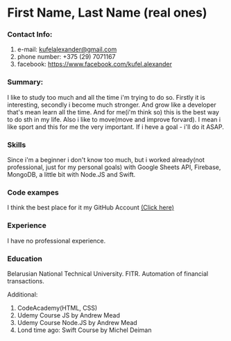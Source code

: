 # First Name, Last Name (real ones)

### Contact Info:
1. e-mail: kufelalexander@gmail.com
2. phone number: +375 (29) 7071167
3. facebook: https://www.facebook.com/kufel.alexander

### Summary:
I like to study too much and all the time i'm trying to do so. Firstly it is interesting, secondly i become much stronger. And grow like a developer that's mean learn all the time. And for me(i'm think so) this is the best way to do sth in my life. 
Also i like to move(move and improve forvard). I mean i like sport and this for me the very important. If i heve a goal - i'll do it ASAP.

### Skills
Since i'm a beginner i don't know too much, but i worked already(not professional, just for my personal goals) with Google Sheets API, Firebase, MongoDB, a little bit with Node.JS and Swift.

### Code exampes
I think the best place for it my GitHub Account [(Click here)](https://github.com/a7071167)

### Experience
I have no professional experience.

### Education
Belarusian National Technical University. FITR. Automation of financial transactions.

Additional:
1. CodeAcademy(HTML, CSS)
2. Udemy Course JS by Andrew Mead
3. Udemy Course Node.JS by Andrew Mead
4. Lond time ago: Swift Course by Michel Deiman